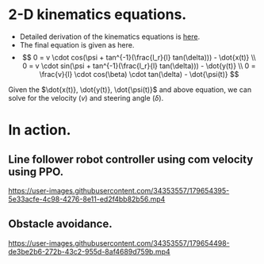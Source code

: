 # 2-D kinematics equations.

- Detailed derivation of the kinematics equations is [here](2dkinematics.pdf).
- The final equation is given as here.
- 
  $$
  0 = v \cdot cos(\psi + tan^{-1}(\frac{l_r}{l} tan(\delta))) - \dot{x(t)}  \\
  0 = v \cdot sin(\psi + tan^{-1}(\frac{l_r}{l} tan(\delta))) - \dot{y(t)}  \\
  0 = \frac{v}{l} \cdot cos(\beta) \cdot tan(\delta) - \dot{\psi(t)} 
  $$

 Given the $\dot{x(t)}, \dot{y(t)}, \dot{\psi(t)}$ and above equation, we can solve for the velocity ($v$) and steering angle ($\delta$).



 # In action. 


 ## Line follower robot controller using com velocity using PPO.


https://user-images.githubusercontent.com/34353557/179654395-5e33acfe-4c98-4276-8e11-ed2f4bb82b56.mp4



 ## Obstacle avoidance.

https://user-images.githubusercontent.com/34353557/179654498-de3be2b6-272b-43c2-955d-8af4689d759b.mp4




